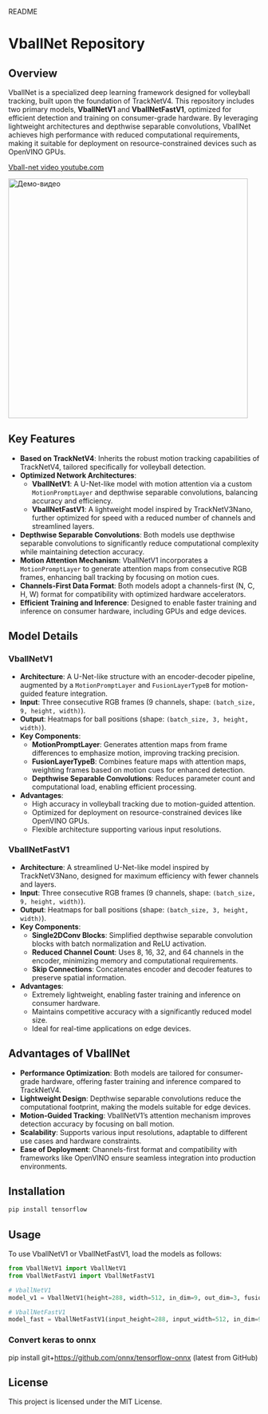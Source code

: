 README



# VballNet Repository

## Overview
VballNet is a specialized deep learning framework designed for volleyball tracking, built upon the foundation of TrackNetV4. This repository includes two primary models, **VballNetV1** and **VballNetFastV1**, optimized for efficient detection and training on consumer-grade hardware. By leveraging lightweight architectures and depthwise separable convolutions, VballNet achieves high performance with reduced computational requirements, making it suitable for deployment on resource-constrained devices such as OpenVINO GPUs.


[Vball-net video youtube.com](https://www.youtube.com/watch?v=72ksyX5v8uU)



<a href="https://www.youtube.com/watch?v=72ksyX5v8uU">
  <img src="https://img.youtube.com/vi/72ksyX5v8uU/0.jpg" alt="Демо-видео" width="480">
</a>

## Key Features
- **Based on TrackNetV4**: Inherits the robust motion tracking capabilities of TrackNetV4, tailored specifically for volleyball detection.
- **Optimized Network Architectures**:
  - **VballNetV1**: A U-Net-like model with motion attention via a custom `MotionPromptLayer` and depthwise separable convolutions, balancing accuracy and efficiency.
  - **VballNetFastV1**: A lightweight model inspired by TrackNetV3Nano, further optimized for speed with a reduced number of channels and streamlined layers.
- **Depthwise Separable Convolutions**: Both models use depthwise separable convolutions to significantly reduce computational complexity while maintaining detection accuracy.
- **Motion Attention Mechanism**: VballNetV1 incorporates a `MotionPromptLayer` to generate attention maps from consecutive RGB frames, enhancing ball tracking by focusing on motion cues.
- **Channels-First Data Format**: Both models adopt a channels-first (N, C, H, W) format for compatibility with optimized hardware accelerators.
- **Efficient Training and Inference**: Designed to enable faster training and inference on consumer hardware, including GPUs and edge devices.

## Model Details
### VballNetV1
- **Architecture**: A U-Net-like structure with an encoder-decoder pipeline, augmented by a `MotionPromptLayer` and `FusionLayerTypeB` for motion-guided feature integration.
- **Input**: Three consecutive RGB frames (9 channels, shape: `(batch_size, 9, height, width)`).
- **Output**: Heatmaps for ball positions (shape: `(batch_size, 3, height, width)`).
- **Key Components**:
  - **MotionPromptLayer**: Generates attention maps from frame differences to emphasize motion, improving tracking precision.
  - **FusionLayerTypeB**: Combines feature maps with attention maps, weighting frames based on motion cues for enhanced detection.
  - **Depthwise Separable Convolutions**: Reduces parameter count and computational load, enabling efficient processing.
- **Advantages**:
  - High accuracy in volleyball tracking due to motion-guided attention.
  - Optimized for deployment on resource-constrained devices like OpenVINO GPUs.
  - Flexible architecture supporting various input resolutions.

### VballNetFastV1
- **Architecture**: A streamlined U-Net-like model inspired by TrackNetV3Nano, designed for maximum efficiency with fewer channels and layers.
- **Input**: Three consecutive RGB frames (9 channels, shape: `(batch_size, 9, height, width)`).
- **Output**: Heatmaps for ball positions (shape: `(batch_size, 3, height, width)`).
- **Key Components**:
  - **Single2DConv Blocks**: Simplified depthwise separable convolution blocks with batch normalization and ReLU activation.
  - **Reduced Channel Count**: Uses 8, 16, 32, and 64 channels in the encoder, minimizing memory and computational requirements.
  - **Skip Connections**: Concatenates encoder and decoder features to preserve spatial information.
- **Advantages**:
  - Extremely lightweight, enabling faster training and inference on consumer hardware.
  - Maintains competitive accuracy with a significantly reduced model size.
  - Ideal for real-time applications on edge devices.

## Advantages of VballNet
- **Performance Optimization**: Both models are tailored for consumer-grade hardware, offering faster training and inference compared to TrackNetV4.
- **Lightweight Design**: Depthwise separable convolutions reduce the computational footprint, making the models suitable for edge devices.
- **Motion-Guided Tracking**: VballNetV1’s attention mechanism improves detection accuracy by focusing on ball motion.
- **Scalability**: Supports various input resolutions, adaptable to different use cases and hardware constraints.
- **Ease of Deployment**: Channels-first format and compatibility with frameworks like OpenVINO ensure seamless integration into production environments.

## Installation
```bash
pip install tensorflow
```

## Usage
To use VballNetV1 or VballNetFastV1, load the models as follows:

```python
from VballNetV1 import VballNetV1
from VballNetFastV1 import VballNetFastV1

# VballNetV1
model_v1 = VballNetV1(height=288, width=512, in_dim=9, out_dim=3, fusion_layer_type="TypeB")

# VballNetFastV1
model_fast = VballNetFastV1(input_height=288, input_width=512, in_dim=9, out_dim=3)
```




### Convert keras to onnx

pip install git+https://github.com/onnx/tensorflow-onnx (latest from GitHub)



## License
This project is licensed under the MIT License.
